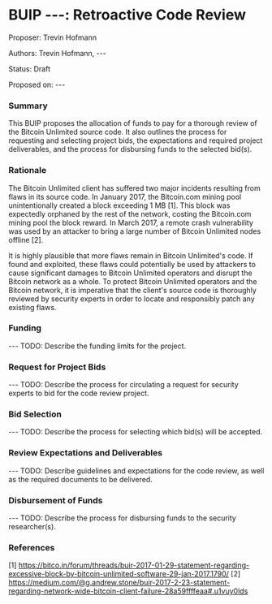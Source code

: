 # BUIP ---: Retroactive Code Review

Proposer: Trevin Hofmann

Authors: Trevin Hofmann, ---

Status: Draft

Proposed on: ---

### Summary

This BUIP proposes the allocation of funds to pay for a thorough review of the Bitcoin Unlimited source code. It also outlines the process for requesting and selecting project bids, the expectations and required project deliverables, and the process for disbursing funds to the selected bid(s).

### Rationale

The Bitcoin Unlimited client has suffered two major incidents resulting from flaws in its source code. In January 2017, the Bitcoin.com mining pool unintentionally created a block exceeding 1 MB [1]. This block was expectedly orphaned by the rest of the network, costing the Bitcoin.com mining pool the block reward. In March 2017, a remote crash vulnerability was used by an attacker to bring a large number of Bitcoin Unlimited nodes offline [2].

It is highly plausible that more flaws remain in Bitcoin Unlimited's code. If found and exploited, these flaws could potentially be used by attackers to cause significant damages to Bitcoin Unlimited operators and disrupt the Bitcoin network as a whole. To protect Bitcoin Unlimited operators and the Bitcoin network, it is imperative that the client's source code is thoroughly reviewed by security experts in order to locate and responsibly patch any existing flaws.

### Funding

--- TODO: Describe the funding limits for the project.

### Request for Project Bids

--- TODO: Describe the process for circulating a request for security experts to bid for the code review project.

### Bid Selection

--- TODO: Describe the process for selecting which bid(s) will be accepted.

### Review Expectations and Deliverables

--- TODO: Describe guidelines and expectations for the code review, as well as the required documents to be delivered.

### Disbursement of Funds

--- TODO: Describe the process for disbursing funds to the security researcher(s).

### References

[1] https://bitco.in/forum/threads/buir-2017-01-29-statement-regarding-excessive-block-by-bitcoin-unlimited-software-29-jan-2017.1790/
[2] https://medium.com/@g.andrew.stone/buir-2017-2-23-statement-regarding-network-wide-bitcoin-client-failure-28a59ffffeaa#.u1vuy0lds
